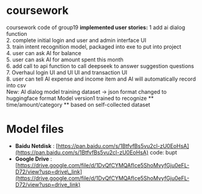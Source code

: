 # coursework 
coursework code of group19 
**implemented user stories:** 
1 add ai dialog function   
2. complete initial login and user and admin interface UI   
3. train intent recognition model, packaged into exe to put into project   
4. user can ask AI for balance   
5. user can ask AI for amount spent this month   
6. add call to api function to call deepseek to answer suggestion questions   
7. Overhaul login UI and UI UI and transaction UI   
8. user can tell AI expense and income item and AI will automatically record into csv  
New: AI dialog model training dataset -> json format changed to huggingface format 
Model version1 trained to recognize ** time/amount/category ** based on self-collected dataset 

# Model files 
* **Baidu Netdisk** :
   [https://pan.baidu.com/s/1BtfvfBs5vu2cl-zU0EoHsA](https://pan.baidu.com/s/1BtfvfBs5vu2cl-zU0EoHsA)
   code: bupt
* **Google Drive** :
  [https://drive.google.com/file/d/1DvQfCYMQAfIce5ShoMvyfGju0eFL-D72/view?usp=drive\_link](https://drive.google.com/file/d/1DvQfCYMQAfIce5ShoMvyfGju0eFL-D72/view?usp=drive_link)

